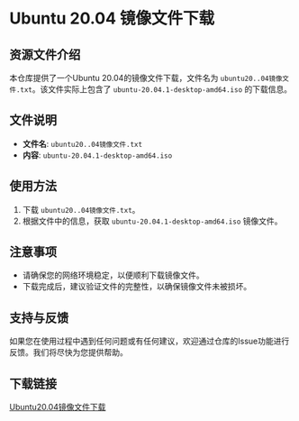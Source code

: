 # Ubuntu 20.04 镜像文件下载

## 资源文件介绍

本仓库提供了一个Ubuntu 20.04的镜像文件下载，文件名为 `ubuntu20..04镜像文件.txt`。该文件实际上包含了 `ubuntu-20.04.1-desktop-amd64.iso` 的下载信息。

## 文件说明

- **文件名**: `ubuntu20..04镜像文件.txt`
- **内容**: `ubuntu-20.04.1-desktop-amd64.iso`

## 使用方法

1. 下载 `ubuntu20..04镜像文件.txt`。
2. 根据文件中的信息，获取 `ubuntu-20.04.1-desktop-amd64.iso` 镜像文件。

## 注意事项

- 请确保您的网络环境稳定，以便顺利下载镜像文件。
- 下载完成后，建议验证文件的完整性，以确保镜像文件未被损坏。

## 支持与反馈

如果您在使用过程中遇到任何问题或有任何建议，欢迎通过仓库的Issue功能进行反馈。我们将尽快为您提供帮助。

## 下载链接

[Ubuntu20.04镜像文件下载](https://pan.quark.cn/s/25bf2145efcf)